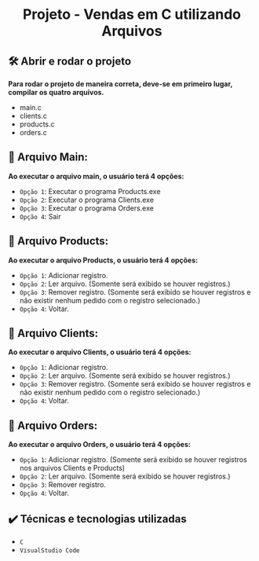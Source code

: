 <h1 align="center"> Projeto - Vendas em C utilizando Arquivos </h1>

## 🛠️ Abrir e rodar o projeto

**Para rodar o projeto de maneira correta, deve-se em primeiro lugar, compilar os quatro arquivos.**
- main.c
- clients.c
- products.c
- orders.c

## 🎯 Arquivo Main:
**Ao executar o arquivo main, o usuário terá 4 opções:**

- `Opção 1`: Executar o programa Products.exe
- `Opção 2`: Executar o programa Clients.exe
- `Opção 3`: Executar o programa Orders.exe
- `Opção 4`: Sair

## 🎯 Arquivo Products:
**Ao executar o arquivo Products, o usuário terá 4 opções:**
- `Opção 1`: Adicionar registro.
- `Opção 2`: Ler arquivo. (Somente será exibido se houver registros.)
- `Opção 3`: Remover registro. (Somente será exibido se houver registros e não existir nenhum pedido com o registro selecionado.)
- `Opção 4`: Voltar.

## 🎯 Arquivo Clients:
**Ao executar o arquivo Clients, o usuário terá 4 opções:**
- `Opção 1`: Adicionar registro.
- `Opção 2`: Ler arquivo. (Somente será exibido se houver registros.)
- `Opção 3`: Remover registro. (Somente será exibido se houver registros e não existir nenhum pedido com o registro selecionado.)
- `Opção 4`: Voltar.

## 🎯 Arquivo Orders:
**Ao executar o arquivo Orders, o usuário terá 4 opções:**
- `Opção 1`: Adicionar registro. (Somente será exibido se houver registros nos arquivos Clients e Products)
- `Opção 2`: Ler arquivo. (Somente será exibido se houver registros.)
- `Opção 3`: Remover registro.
- `Opção 4`: Voltar.

## ✔️ Técnicas e tecnologias utilizadas

- ``C``
- ``VisualStudio Code``